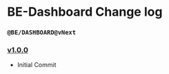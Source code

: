 # BE-Dashboard Change log

### `@BE/DASHBOARD@vNext`

### [v1.0.0](https://github.com/JMANIKANTA/BE-Dashboard/pull/1)

- Initial Commit